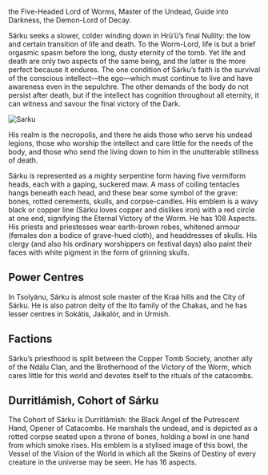 the Five-Headed Lord of Worms, Master of the Undead, Guide into Darkness, the Demon-Lord of Decay.

Sárku seeks a slower, colder winding down in Hrü’ü’s final Nullity: the low and certain transition of life and death. To the Worm-Lord, life is but a brief orgasmic spasm before the long, dusty eternity of the tomb. Yet life and death are only two aspects of the same being, and the latter is the more perfect because it endures. The one condition of Sárku’s faith is the survival of the conscious intellect—the ego—which must continue to live and have awareness even in the sepulchre. The other demands of the body do not persist after death, but if the intellect has cognition throughout all eternity, it can witness and savour the final victory of the Dark.

![Sarku](https://www.tekumel.com/images/world/godsymbol10.jpg)

His realm is the necropolis, and there he aids those who serve his undead legions, those who worship the intellect and care little for the needs of the body, and those who send the living down to him in the unutterable stillness of death.

Sárku is represented as a mighty serpentine form having five vermiform heads, each with a gaping, suckered maw. A mass of coiling tentacles hangs beneath each head, and these bear some symbol of the grave: bones, rotted cerements, skulls, and corpse-candles. His emblem is a wavy black or copper line (Sárku loves copper and dislikes iron) with a red circle at one end, signifying the Eternal Victory of the Worm. He has 108 Aspects. His priests and priestesses wear earth-brown robes, whitened armour (females don a bodice of grave-hued cloth), and headdresses of skulls. His clergy (and also his ordinary worshippers on festival days) also paint their faces with white pigment in the form of grinning skulls.

## Power Centres

In Tsolyánu, Sárku is almost sole master of the Kraá hills and the City of Sárku. He is also patron deity of the Ito family of the Chakas, and he has lesser centres in Sokátis, Jaikalór, and in Urmish.

## Factions

Sárku’s priesthood is split between the Copper Tomb Society, another ally of the Ndálu Clan, and the Brotherhood of the Victory of the Worm, which cares little for this world and devotes itself to the rituals of the catacombs.

## Durritlámish, Cohort of Sárku

The Cohort of Sárku is Durritlámish: the Black Angel of the Putrescent Hand, Opener of Catacombs. He marshals the undead, and is depicted as a rotted corpse seated upon a throne of bones, holding a bowl in one hand from which smoke rises. His emblem is a stylised image of this bowl, the Vessel of the Vision of the World in which all the Skeins of Destiny of every creature in the universe may be seen. He has 16 aspects.